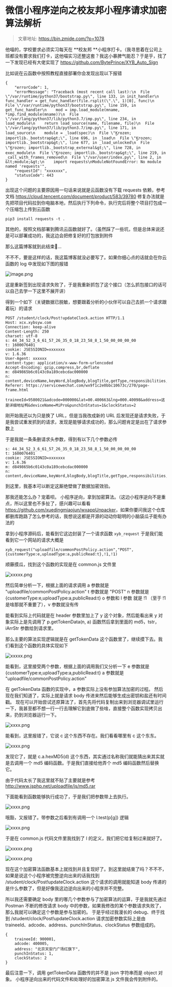 <!--
 * @Author: Bin
 * @Date: 2022-12-04
 * @FilePath: /_-904599053_270/README.md
-->
# 微信小程序逆向之校友邦小程序请求加密算法解析

> 文章地址: https://bin.zmide.com/?p=1078

他喵的，学校要求必须实习每天在 **校友邦 **小程序打卡。（我寻思着在公司上班都没有要求我们打卡，这他喵实习还整这套？我这小暴脾气能忍？于是乎，找了一下发现已经有大佬实现了 <https://github.com/BytePrince/XYB_Auto_Sign>

比如说在云函数中按照教程直接部署你会发现出现以下报错
```
{
	"errorCode": 1,
	"errorMessage": "Traceback (most recent call last):\n  File \"/var/runtime/python37/bootstrap.py\", line 133, in init_handler\n    func_handler = get_func_handler(file.rsplit(\".\", 1)[0], func)\n  File \"/var/runtime/python37/bootstrap.py\", line 159, in get_func_handler\n    mod = imp.load_module(mname, *imp.find_module(mname))\n  File \"/var/lang/python37/lib/python3.7/imp.py\", line 234, in load_module\n    return load_source(name, filename, file)\n  File \"/var/lang/python37/lib/python3.7/imp.py\", line 171, in load_source\n    module = _load(spec)\n  File \"Ϗrozen; importlib._bootstrap&gt;\", line 696, in _load\n  File \"Ϗrozen; importlib._bootstrap&gt;\", line 677, in _load_unlocked\n  File \"Ϗrozen; importlib._bootstrap_external&gt;\", line 728, in exec_module\n  File \"Ϗrozen; importlib._bootstrap&gt;\", line 219, in _call_with_frames_removed\n  File \"/var/user/index.py\", line 2, in &lt;module;&gt;\n    import requests\nModuleNotFoundError: No module named 'requests'",
	"requestId": "xxxxxxx",
	"statusCode": 443
}
```

出现这个问题的主要原因用一句话来说就是云函数没有下载 requests 依赖，参考文档 <https://cloud.tencent.com/document/product/583/39780>
修复办法就是先把项目代码拉到你电脑本地，然后执行下列命令，执行完后将整个项目打包成一个压缩包上传到云函数

```
pip3 install requests -t . 
```

其他的，按照文档部署到腾讯云函数就好了。（虽然踩了一些坑，但是总体来说还是可以部署成功的，我这边会把修复好的打包放到附件

那么这篇博客就到此结束🐶…

不不不，要是这样的话，我这篇博客就没必要写了。如果你细心点的话就会在你云函数的 log 中发现如下图的报错

![image.png](https://bin.zmide.com/wp-content/uploads/2022/12/2022120400345887-1024x110.png)

这是重新签到出现请求失败了，于是我重新抓包了这个接口（怎么抓包接口的话可以自己去学一下这里不展开讲）

得到一个如下（关键数据已脱敏，想要跟着分析的小伙伴可以自己去抓一个请求跟着玩）的请求
```
POST /student/clock/Post!updateClock.action HTTP/1.1
Host: xcx.xybsyw.com
Connection: keep-alive
Content-Length: 250
charset: utf-8
s: 44_34_52_3_6_61_57_26_35_0_18_23_58_8_1_50_00_00_00_00
t: 1600076401
cookie: JSESSIONID=xxxxxxx
v: 1.6.36
User-Agent: xxxxxx
content-type: application/x-www-form-urlencoded
Accept-Encoding: gzip,compress,br,deflate
m: d849865b6c0143c0a189cebcdac000000
n: content,deviceName,keyWord,blogBody,blogTitle,getType,responsibilities,street,text,reason,searchvalue,key,answers,leaveReason,personRemark,selfAppraisal,imgUrl,wxname,deviceId,avatarTempPath,file,file,model,brand,system,deviceId,platform,code,openId,unionid
Referer: https://servicewechat.com/wx9f1c2e0bbc10673c/270/page-frame.html

traineeId=9580021&adcode=000000&lat=00.400663&lng=000.40098&address=这是详细地址鸭&deviceName=MiPro&punchInStatus=1&clockStatus=2
```

刚开始我还以为只是换了 URL，但是当我改成新的 URL 后发现还是请求失败，于是我尝试重发抓到的请求，发现是能够请求成功的，那么问题肯定是出在了请求参数上

于是我就一条条删请求头参数，得到有以下几个参数必传
```
s: 44_34_52_3_6_61_57_26_35_0_18_23_58_8_1_50_00_00_00_00
t: 1600076401
cookie: JSESSIONID=xxxxxxx
v: 1.6.36
m: d849865b6c0143c0a189cebcdac000000
n: content,deviceName,keyWord,blogBody,blogTitle,getType,responsibilities,street,text,reason,searchvalue,key,answers,leaveReason,personRemark,selfAppraisal,imgUrl,wxname,deviceId,avatarTempPath,file,file,model,brand,system,deviceId,platform,code,openId,unionid
```

到这里，我基本可以断定这厮绝壁做了数据加密效验。

那我还能怎么办？宠着呗。
小程序逆向，拿到加密算法。（这边小程序逆向不是重点，所以这里也不多扯了，感兴趣可以看看 <https://github.com/xuedingmiaojun/wxappUnpacker>，如果你要问我这个仓库都删库跑路了怎么参考的话，我想说这都是开源的动动你聪明的小脑袋瓜子能有办法的

拿到小程序源码后，能看到它这边封装了一个请求函数 `xyb_request`
于是我们能看到它一个网站的请求大概是
```
xyb_request("uploadfile/commonPostPolicy.action","POST",{customerType:e,uploadType:a,publicRead:t},!1,!1)
```
顺藤摸瓜，找到这个函数的实现是在 common.js 文件里

![xxxxx.png](https://bin.zmide.com/wp-content/uploads/2022/12/2022120400370368-1024x717.png)

然后简单分析一下，根据上面的请求调用
a 参数就是 "uploadfile/commonPostPolicy.action"
t 参数就是 "POST"
n 参数就是 {customerType:e,uploadType:a,publicRead:t}
o 参数和 l 参数 就是 !1 （至于 !1 是啥那就不重要了），v 参数就没有传

能看到实际上代码就是在 header 参数里加上了 y 这个对象，然后能看出来 y 对象实际上是先调用了 p.getTokenData(n, a) 函数然后拿到里面的 md5，tstr，iArrStr 参数给到请求里。

那么主要的算法实现逻辑就是在 getTokenData 这个函数里了，继续摸下去。我们看到这个函数的具体实现如下

![xxxxx.png](https://bin.zmide.com/wp-content/uploads/2022/12/2022120400364815-1024x662.png)

能看到，这里接受两个参数，根据上面的调用我们又分析一下
e 参数就是 {customerType:e,uploadType:a,publicRead:t}
a 参数就是 "uploadfile/commonPostPolicy.action"

在 getTokenData 函数的实现中，a 参数实际上没有参加算法加密的过程。
然后现在我们知道了，实际上就是请求 body 传进来然后能够生成出密钥和盐还有时间戳。
现在可以开始尝试还原算法了，首先先将代码复制出来到浏览器调试里运行一下，我甚至都不想一行一行去理解它到底做了些啥，直接整个函数实现拷贝出来，扔到浏览器运行一下。

![xxxx.png](https://bin.zmide.com/wp-content/uploads/2022/12/2022120400360916-1024x357.png)

能看到，这里报错了，它说 c 这个东西不存在。我们看看哪里有 c 这个东东。

![xxxx.png](https://bin.zmide.com/wp-content/uploads/2022/12/2022120400383589-1024x254.png)

发现它了，就是 c.a.hexMD5(d) 这个东西，其实通过名称我们就能猜出来其实就是去调用一个 md5 编码函数。于是我们直接给他弄个 md5 编码函数然后替换它。

由于代码太长了我这里就不贴了主要就是参考 <http://www.jsphp.net/uploadfile/js/md5.rar>

下面能看到函数能够执行成功了，于是我们把参数带上去执行。

![xxxx.png](https://bin.zmide.com/wp-content/uploads/2022/12/2022120400393032-1024x359.png)

哦豁，又报错了。带参数之后看到有调用一个 l.test(p[g]) 逻辑

![xxxx.png](https://bin.zmide.com/wp-content/uploads/2022/12/2022120400394552-1024x253.png)

于是在  common.js 代码文件里我找到了 l 的定义，我们把它给复制过来就好了。

![xxxxx.png](https://bin.zmide.com/wp-content/uploads/2022/12/2022120400395517-1024x360.png)

![xxxxx.png](https://bin.zmide.com/wp-content/uploads/2022/12/2022120400402834-1024x315.png)

现在这个加密算法函数基本上就找到并且复现好了。到这里就结束了吗？不不不，如果是说这个小程序被完整逆向出来的话我找到 /student/clock/Post!updateClock.action 这个请求的调用就能知道 body 传递的是什么参数了，但是好像我这边逆向出来的小程序并不完整。

所以我还需要确定 body 里的哪几个参数参与了加密算法的运算，于是我就先通过 Postman 不断的修改请求 body 中的参数，如果我修改的某个参数请求失败了，那么我就可以确定这个参数是参与加密的。
于是乎经过我漫长的 debug、终于找到 /student/clock/Post!updateClock.action 请求加密参数实际上是由 traineeId、adcode、address、punchInStatus、clockStatus 参数组成的。
```
{
	traineeId: 900001,
	adcode: 400005,
	address: "北京天安门广场红旗下",
	punchInStatus: 1,
	clockStatus: 2
}
```

最后注意一下，调用 getTokenData 函数传的并不是 json 字符串而是 object 对象。 
小程序逆向出来的代码文件和处理好的加密算法 js 文件我会传到附件的。
